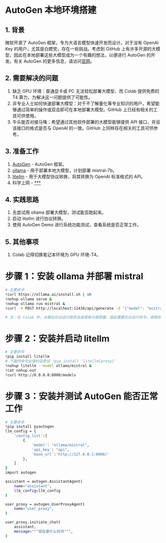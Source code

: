 # AutoGen 本地环境搭建

## 1. 背景

微软开源了 AutoGen 框架，专为大语言模型快速开发而设计。对于没有 OpenAI Key 的用户，尤其是白嫖党，存在一些挑战。考虑到 GitHub 上有许多开源的大模型，因此在本地部署这些大模型成为一个有趣的想法，以便进行 AutoGen 的开发。有关 AutoGen 的更多信息，请访问[官网](https://microsoft.github.io/autogen/)。

## 2. 需要解决的问题

1. 缺乏 GPU 环境：普通显卡或 PC 无法轻松部署大模型，而 Colab 提供免费的 T4 算力，为解决这一问题提供了可能性。
2. 非专业人士如何快速部署大模型：对于不了解量化等专业知识的用户，希望能够通过简单的操作或双击即可在本地部署大模型。GitHub 上已经有相关的工具可供使用。
3. 牛头能否对接马嘴：希望通过其他软件部署的大模型能够提供 API 接口，并且该接口的格式是否与 OpenAI 的一致。GitHub 上同样存在相关的工具可供参考。

## 3. 准备工作

1. [AutoGen](https://microsoft.github.io/autogen/) - AutoGen 框架。
2. [ollama](https://ollama.ai/) - 用于部署本地大模型，计划部署 mistral-7b。
3. [litellm](https://docs.litellm.ai/docs/) - 用于大模型协议转换，将其转换为 OpenAI 标准格式的 API。
4. 科学上网 - [***](https://github.com/Aszzc/AutoGenLocal/blob/main/https_proxy_SpeedTest.py)

## 4. 实践思路

1. 先尝试用 ollama 部署大模型，测试能否跑起来。
2. 启动 litellm 进行协议转换。
3. 使用 AutoGen Demo 进行系统功能测试，查看系统是否正常工作。

## 5. 其他事项

1. Colab 记得切换笔记本环境为 GPU 环境-T4。

# 步骤 1：安装 ollama 并部署 mistral

```bash
# 主要命令
!curl https://ollama.ai/install.sh | sh
!nohup ollama serve &
!nohup ollama run mistral &
!curl -X POST http://localhost:11434/api/generate -d '{"model": "mistral","prompt":"Here is a story about llamas eating grass"}'

# 注：在 Colab 中，长期在后台运行程序会造成单元格阻塞，因此需要后台运行命令，调用命令时，使用如下方式 !nohup {cmd} &  ,查看命令的输出话用 !cat nohup.out
```

# 步骤 2：安装并启动 litellm

```bash
# 主要命令
!pip install litellm
# 下面的命令出错的话尝试 !pip install 'litellm[proxy]'
!nohup litellm --model ollama/mistral &
!cat nohup.out
!curl http://0.0.0.0:8000/models
```

# 步骤 3：安装并测试 AutoGen 能否正常工作

```bash
# 主要命令
!pip install pyautogen
llm_config = {
    'config_list':[
        {
            'model': "ollama/mistral",
            'api_key': "api",
            'base_url':'http://127.0.0.1:8000/'
        },
    ]
}
import autogen

assistant = autogen.AssistantAgent(
    name="assistant",
    llm_config=llm_config
)

user_proxy = autogen.UserProxyAgent(
    name="user_proxy",
)

user_proxy.initiate_chat(
    assistant,
    message="""现在是什么时间""",
)
```

